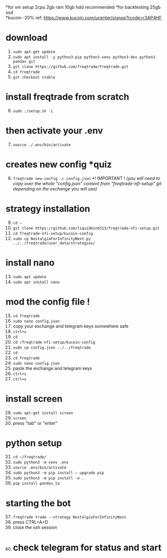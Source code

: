 *for vm setup 2cpu 2gb ram 10gb hdd recommended 
*for backtesting 25gb ssd  
*kucoin -20% ref: https://www.kucoin.com/ucenter/signup?rcode=r3AP4HF
 

# download
1. ```sudo apt-get update``` 
2. ```sudo apt install -y python3-pip python3-venv python3-dev python3-pandas git```
3. ```git clone https://github.com/freqtrade/freqtrade.git```
4. ```cd freqtrade```
5. ```git checkout stable```

# install freqtrade from scratch
6. ```sudo ./setup.sh -i```

# then activate your .env
7. ```source ./.env/bin/activate```

# creates new config *quiz
8. ```freqtrade new-config -c config.json```
*! IMPORTANT !
*(you will need to copy over the whole "config.json" content from "freqtrade-nfi-setup" git depending on the exchange you will use)*

# strategy installation
9. ```cd ~```
10. ```git clone https://github.com/liquidmind313/freqtrade-nfi-setup.git```
11. ```cd freqtrade-nfi-setup/kucoin-config```
12. ```sudo cp NostalgiaForInfinityNext.py ../../freqtrade/user_data/strategies/```

# install nano
13. ```sudo apt update```
14. ```sudo apt install nano```

# mod the config file !
15. ```cd freqtrade```
16. ```sudo nano config.json```
17. copy your exchange and telegram keys somewhere safe
18. ```ctrl+x``` 
19. ```cd``` 
20. ```cd /freqtrade-nfi-setup/kucoin-config```
21. ```sudo cp config.json ../../freqtrade```
22. ```cd```
23. ```cd freqtrade```
24. ```sudo nano config.json```
25. paste the exchange and telegram keys  
26. ```ctrl+s```
27. ```ctrl+x```

# install screen
28. ```sudo apt-get install screen```
29. ```screen```
30. press "tab" or "enter"

# python setup
31. ```cd ~/freqtrade/```
32. ```sudo python3 -m venv .env```
33. ```source .env/bin/activate```
34. ```sudo python3 -m pip install — upgrade pip```
35. ```sudo python3 -m pip install -e .```
36. ```pip install pandas_ta```

# starting the bot
37. ```freqtrade trade --strategy NostalgiaForInfinityNext```
38. press CTRL+A+D
39. close the ssh session 
40. # check telegram for status and start


